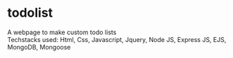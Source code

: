 # todolist
A webpage to make custom todo lists <br>
Techstacks used: Html, Css, Javascript, Jquery, Node JS, Express JS, EJS, MongoDB, Mongoose
